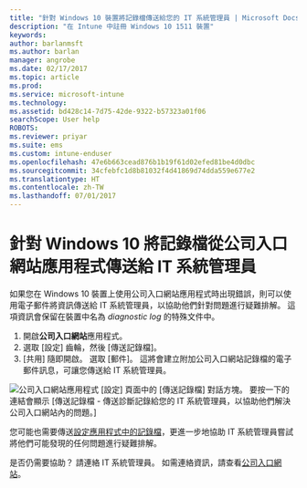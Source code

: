 ```yaml
---
title: "針對 Windows 10 裝置將記錄檔傳送給您的 IT 系統管理員 | Microsoft Docs"
description: "在 Intune 中註冊 Windows 10 1511 裝置"
keywords: 
author: barlanmsft
ms.author: barlan
manager: angrobe
ms.date: 02/17/2017
ms.topic: article
ms.prod: 
ms.service: microsoft-intune
ms.technology: 
ms.assetid: bd428c14-7d75-42de-9322-b57323a01f06
searchScope: User help
ROBOTS: 
ms.reviewer: priyar
ms.suite: ems
ms.custom: intune-enduser
ms.openlocfilehash: 47e6b663cead876b1b19f61d02efed81be4d0dbc
ms.sourcegitcommit: 34cfebfc1d8b81032f4d41869d74dda559e677e2
ms.translationtype: HT
ms.contentlocale: zh-TW
ms.lasthandoff: 07/01/2017
---
```

# <a name="send-logs-to-your-it-admin-from-the-company-portal-app-for-windows-10"></a>針對 Windows 10 將記錄檔從公司入口網站應用程式傳送給 IT 系統管理員

如果您在 Windows 10 裝置上使用公司入口網站應用程式時出現錯誤，則可以使用電子郵件將資訊傳送給 IT 系統管理員，以協助他們針對問題進行疑難排解。 這項資訊會保留在裝置中名為 _diagnostic log_ 的特殊文件中。

1.  開啟**公司入口網站**應用程式。
2.  選取 [設定] 齒輪，然後 [傳送記錄檔]。
3.  [共用] 隨即開啟。 選取 [郵件]。 這將會建立附加公司入口網站記錄檔的電子郵件訊息，可讓您傳送給 IT 系統管理員。

  ![公司入口網站應用程式 [設定] 頁面中的 [傳送記錄檔] 對話方塊。 要按一下的連結會顯示 [傳送記錄檔 - 傳送診斷記錄給您的 IT 系統管理員，以協助他們解決公司入口網站內的問題。]](./media/w10-share-logs.png)

您可能也需要傳送[設定應用程式中的記錄檔](send-logs-to-your-it-admin-settings-windows.md)，更進一步地協助 IT 系統管理員嘗試將他們可能發現的任何問題進行疑難排解。 

是否仍需要協助？ 請連絡 IT 系統管理員。 如需連絡資訊，請查看[公司入口網站](http://portal.manage.microsoft.com)。
